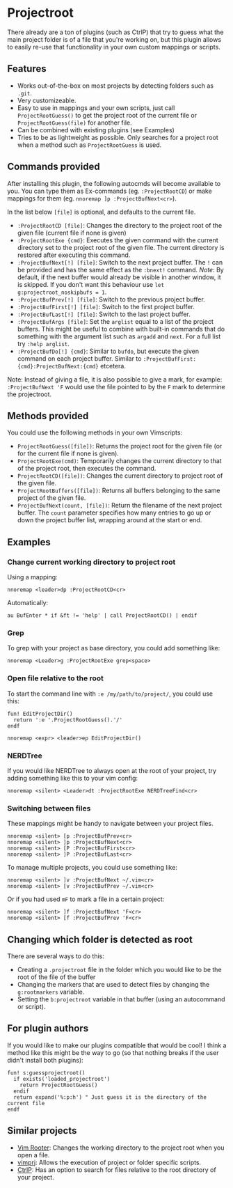 Projectroot
===========
There already are a ton of plugins (such as CtrlP) that try to guess what the
main project folder is of a file that you're working on, but this plugin allows
to easily re-use that functionality in your own custom mappings or scripts.

Features
--------
  * Works out-of-the-box on most projects by detecting folders such as `.git`.
  * Very customizeable.
  * Easy to use in mappings and your own scripts, just call `ProjectRootGuess()`
    to get the project root of the current file or `ProjectRootGuess(file)`
    for another file.
  * Can be combined with existing plugins (see Examples)
  * Tries to be as lightweight as possible. Only searches for a project root
    when a method such as `ProjectRootGuess` is used.

Commands provided
-----------------
After installing this plugin, the following autocmds will become available to
you. You can type them as Ex-commands (eg. `:ProjectRootCD`) or make mappings for
them (eg. `nnoremap ]p :ProjectBufNext<cr>`).

In the list below `[file]` is optional, and defaults to the current file.

  * `:ProjectRootCD [file]`: Changes the directory to the project root of the
    given file (current file if none is given)
  * `:ProjectRootExe {cmd}`: Executes the given command with the current
    directory set to the project root of the given file. The current directory
    is restored after executing this command.
  * `:ProjectBufNext[!] [file]`: Switch to the next project buffer. The `!` can
    be provided and has the same effect as the `:bnext!` command. *Note*: By
    default, if the next buffer would already be visible in another window, it
    is skipped. If you don't want this behaviour use
    `let g:projectroot_noskipbufs = 1`.
  * `:ProjectBufPrev[!] [file]`: Switch to the previous project buffer.
  * `:ProjectBufFirst[!] [file]`: Switch to the first project buffer.
  * `:ProjectBufLast[!] [file]`: Switch to the last project buffer.
  * `:ProjectBufArgs [file]`: Set the `arglist` equal to a list of the project
    buffers. This might be useful to combine with built-in commands that do
    something with the argument list such as `argadd` and `next`. For a full
    list try `:help arglist`.
  * `:ProjectBufDo[!] {cmd}`: Similar to `bufdo`, but execute the given command
    on each project buffer. Similar to
    `:ProjectBufFirst:{cmd}:ProjectBufNext:{cmd}` etcetera.

Note: Instead of giving a file, it is also possible to give a mark, for example:
`:ProjectBufNext 'F` would use the file pointed to by the `F` mark to determine
the projectroot.

Methods provided
----------------
You could use the following methods in your own Vimscripts:

  * `ProjectRootGuess([file])`: Returns the project root for the given file
    (or for the current file if none is given).
  * `ProjectRootExe(cmd)`: Temporarily changes the current directory to that
    of the project root, then executes the command.
  * `ProjectRootCD([file])`: Changes the current directory to project root of
    the given file.
  * `ProjectRootBuffers([file])`: Returns all buffers belonging to the same
    project of the given file.
  * `ProjectBufNext(count, [file])`: Return the filename of the next project
    buffer. The `count` parameter specifies how many entries to go up or down
    the project buffer list, wrapping around at the start or end.

Examples
--------
### Change current working directory to project root
Using a mapping:

    nnoremap <leader>dp :ProjectRootCD<cr>

Automatically:

    au BufEnter * if &ft != 'help' | call ProjectRootCD() | endif

### Grep
To grep with your project as base directory, you could add something like:

    nnoremap <Leader>g :ProjectRootExe grep<space>

### Open file relative to the root
To start the command line with `:e /my/path/to/project/`, you could use this:

    fun! EditProjectDir()
      return ':e '.ProjectRootGuess().'/'
    endf

    nnoremap <expr> <leader>ep EditProjectDir()

### NERDTree
If you would like NERDTree to always open at the root of your project, try
adding something like this to your vim config:

    nnoremap <silent> <Leader>dt :ProjectRootExe NERDTreeFind<cr>

### Switching between files
These mappings might be handy to navigate between your project files.

    nnoremap <silent> [p :ProjectBufPrev<cr>
    nnoremap <silent> ]p :ProjectBufNext<cr>
    nnoremap <silent> [P :ProjectBufFirst<cr>
    nnoremap <silent> ]P :ProjectBufLast<cr>

To manage multiple projects, you could use something like:

    nnoremap <silent> ]v :ProjectBufNext ~/.vim<cr>
    nnoremap <silent> [v :ProjectBufPrev ~/.vim<cr>

Or if you had used `mF` to mark a file in a certain project:

    nnoremap <silent> ]f :ProjectBufNext 'F<cr>
    nnoremap <silent> [f :ProjectBufPrev 'F<cr>

Changing which folder is detected as root
-----------------------------------------
There are several ways to do this:

  * Creating a `.projectroot` file in the folder which you would like to be
    the root of the file of the buffer
  * Changing the markers that are used to detect files by changing the
    `g:rootmarkers` variable.
  * Setting the `b:projectroot` variable in that buffer (using an autocommand
    or script).

For plugin authors
------------------
If you would like to make our plugins compatible that would be cool! I think
a method like this might be the way to go (so that nothing breaks if the user
didn't install both plugins):

    fun! s:guessprojectroot()
      if exists('loaded_projectroot')
        return ProjectRootGuess()
      endif
      return expand('%:p:h') " Just guess it is the directory of the current file
    endf

Similar projects
----------------
  * [Vim Rooter](https://github.com/airblade/vim-rooter): Changes the working
    directory to the project root when you open a file.
  * [vimprj](https://github.com/vim-scripts/vimprj): Allows the execution of
    project or folder specific scripts.
  * [CtrlP](https://github.com/kien/ctrlp.vim): Has an option to search
    for files relative to the root directory of your project.
